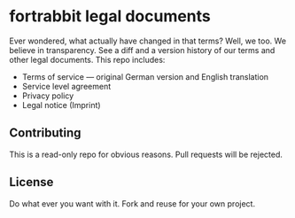 # fortrabbit legal documents

Ever wondered, what actually have changed in that terms? Well, we too. We believe in transparency. See a diff and a version history of our terms and other legal documents. This repo includes: 

* Terms of service — original German version and English translation
* Service level agreement
* Privacy policy
* Legal notice (Imprint)


## Contributing

This is a read-only repo for obvious reasons. Pull requests will be rejected.


## License

Do what ever you want with it. Fork and reuse for your own project.
